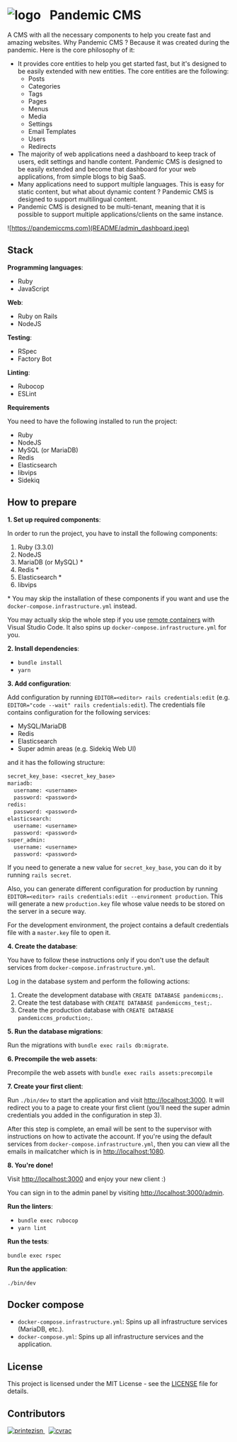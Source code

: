 <h1>
  <img src="public/logo.png" alt="logo" />
  &nbsp;
  Pandemic CMS
</h1>

A CMS with all the necessary components to help you create fast and amazing websites. Why Pandemic CMS ? Because it was created during the pandemic. Here is the core philosophy of it:
- It provides core entities to help you get started fast, but it's designed to be easily extended with new entities. The core entities are the following:
  - Posts
  - Categories
  - Tags
  - Pages
  - Menus
  - Media
  - Settings
  - Email Templates
  - Users
  - Redirects
- The majority of web applications need a dashboard to keep track of users, edit settings and handle content. Pandemic CMS is designed to be easily extended and become that dashboard for your web applications, from simple blogs to big SaaS.
- Many applications need to support multiple languages. This is easy for static content, but what about dynamic content ? Pandemic CMS is designed to support multilingual content.
- Pandemic CMS is designed to be multi-tenant, meaning that it is possible to support multiple applications/clients on the same instance.

![https://pandemiccms.com](README/admin_dashboard.jpeg)

## Stack

**Programming languages**:

- Ruby
- JavaScript

**Web**:

- Ruby on Rails
- NodeJS

**Testing**:

- RSpec
- Factory Bot

**Linting**:

- Rubocop
- ESLint

**Requirements**

You need to have the following installed to run the project:

- Ruby
- NodeJS
- MySQL (or MariaDB)
- Redis
- Elasticsearch
- libvips
- Sidekiq

## How to prepare

**1. Set up required components**:

In order to run the project, you have to install the following components:

1. Ruby (3.3.0)
1. NodeJS
1. MariaDB (or MySQL) *
1. Redis *
1. Elasticsearch *
1. libvips

\* You may skip the installation of these components if you want and use the `docker-compose.infrastructure.yml` instead.

You may actually skip the whole step if you use [remote containers](https://code.visualstudio.com/docs/remote/containers) with Visual Studio Code. It also spins up `docker-compose.infrastructure.yml` for you.

**2. Install dependencies**:

- `bundle install`
- `yarn`

**3. Add configuration**:

Add configuration by running `EDITOR=<editor> rails credentials:edit` (e.g. `EDITOR="code --wait" rails credentials:edit`). The credentials file contains configuration for the following services:
- MySQL/MariaDB
- Redis
- Elasticsearch
- Super admin areas (e.g. Sidekiq Web UI)

and it has the following structure:

```
secret_key_base: <secret_key_base>
mariadb:
  username: <username>
  password: <password>
redis:
  password: <password>
elasticsearch:
  username: <username>
  password: <password>
super_admin:
  username: <username>
  password: <password>
```

If you need to generate a new value for `secret_key_base`, you can do it by running `rails secret`.

Also, you can generate different configuration for production by running `EDITOR=<editor> rails credentials:edit --environment production`. This will generate a new `production.key` file whose value needs to be stored on the server in a secure way.

For the development environment, the project contains a default credentials file with a `master.key` file to open it.

**4. Create the database**:

You have to follow these instructions only if you don't use the default services from `docker-compose.infrastructure.yml`.

Log in the database system and perform the following actions:

1. Create the development database with `CREATE DATABASE pandemiccms;`.
1. Create the test database with `CREATE DATABASE pandemiccms_test;`.
1. Create the production database with `CREATE DATABASE pandemiccms_production;`.

**5. Run the database migrations**:

Run the migrations with `bundle exec rails db:migrate`.

**6. Precompile the web assets**:

Precompile the web assets with `bundle exec rails assets:precompile`

**7. Create your first client**:

Run `./bin/dev` to start the application and visit [http://localhost:3000](http://localhost:3000). It will redirect you to a page to create your first client (you'll need the super admin credentials you added in the configuration in step 3).

After this step is complete, an email will be sent to the supervisor with instructions on how to activate the account. If you're using the default services from `docker-compose.infrastructure.yml`, then you can view all the emails in mailcatcher which is in [http://localhost:1080](http://localhost:1080).

**8. You're done!**

Visit [http://localhost:3000](http://localhost:3000) and enjoy your new client :)

You can sign in to the admin panel by visiting [http://localhost:3000/admin](http://localhost:3000/admin).

**Run the linters**:

- `bundle exec rubocop`
- `yarn lint`

**Run the tests**:

`bundle exec rspec`

**Run the application**:

`./bin/dev`

## Docker compose

- `docker-compose.infrastructure.yml`: Spins up all infrastructure services (MariaDB, etc.).
- `docker-compose.yml`: Spins up all infrastructure services and the application.

## License

This project is licensed under the MIT License - see the [LICENSE](LICENSE) file for details.

## Contributors

<a href="https://github.com/printezisn">
  <img src="https://avatars.githubusercontent.com/u/28266572?v=4" width="80" height="80" title="printezisn" alt="printezisn" />
</a>
&nbsp;
<a href="https://github.com/cvrac">
  <img src="https://avatars.githubusercontent.com/u/10595219?v=4" width="80" height="80" title="cvrac" alt="cvrac" />
</a>
